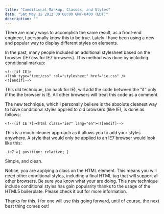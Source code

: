```yaml
---
title: "Conditional Markup, Classes, and Styles"
date: "Sat May 12 2012 00:00:00 GMT-0400 (EDT)"
description: ""
---
```


There are many ways to accomplish the same result, as a front-end engineer, I personally know this to be true.  Lately I have been using a new and popular way to display different styles on elements.


In the past, many people included an additional stylesheet based on the browser (IE7.css for IE7 browsers). This method was done by including conditional markup:

    <!--[if IE]>
    <link type="text/css" rel="stylesheet" href="ie.css" />
    <![endif]-->
    
This old technique, (an hack for IE), will add the code between the “if” only if the the browser is IE. All other browsers will treat this code as a comment.

The new technique, which I personally believe is the absolute cleanest way to have conditional styles applied to old browsers (like IE), is done as follows:

    <!--[if IE 7]><html class="ie7" lang="en"><![endif]-->
    
This is a much cleaner approach as it allows you to add your styles anywhere.  A style that would only be applied to an IE7 browser would look like this:

    .ie7 a{ position: relative; }
    
Simple, and clean.

Notice, you are applying a class on the HTML element. This means you will need other conditional styles, including a final HTML tag that will support all other browsers. Be sure you know what your are doing. This new technique include conditional styles has gain popularity thanks to the usage of the HTML5 boilerplate. Please check it out for more information.

Thanks for this, I for one will use this going forward, until of course, the next best thing comes out!
